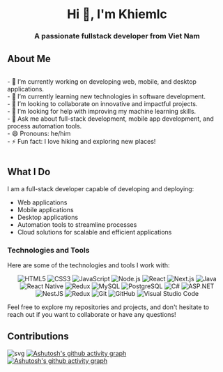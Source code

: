<h1 align="center">Hi 👋, I'm Khiemlc</h1>
<h3 align="center">A passionate fullstack developer from Viet Nam</h3>

## About Me

<div style="display: flex; align-items: center;">
    <p style="flex: 1;"> 
        <!-- Your About Me content here -->
        - 🔭 I’m currently working on developing web, mobile, and desktop applications.<br>
        - 🌱 I’m currently learning new technologies in software development.<br>
        - 👯 I’m looking to collaborate on innovative and impactful projects.<br>
        - 🤔 I’m looking for help with improving my machine learning skills.<br>
        - 💬 Ask me about full-stack development, mobile app development, and process automation tools.<br>
        - 😄 Pronouns: he/him<br>
        - ⚡ Fun fact: I love hiking and exploring new places!<br>
    </p>
</div>

## What I Do

I am a full-stack developer capable of developing and deploying:

- Web applications
- Mobile applications
- Desktop applications
- Automation tools to streamline processes
- Cloud solutions for scalable and efficient applications

### Technologies and Tools

Here are some of the technologies and tools I work with:

<div align="center">

![HTML5](https://img.shields.io/badge/-HTML5-E34F26?style=flat&logo=html5&logoColor=white)
![CSS3](https://img.shields.io/badge/-CSS3-1572B6?style=flat&logo=css3&logoColor=white)
![JavaScript](https://img.shields.io/badge/-JavaScript-F7DF1E?style=flat&logo=javascript&logoColor=black)
![Node.js](https://img.shields.io/badge/-Node.js-339933?style=flat&logo=node.js&logoColor=white)
![React](https://img.shields.io/badge/-React-61DAFB?style=flat&logo=react&logoColor=black)
![Next.js](https://img.shields.io/badge/-Next.js-000000?style=flat&logo=next.js&logoColor=white)
![Java](https://img.shields.io/badge/-Java-007396?style=flat&logo=java&logoColor=white)
![React Native](https://img.shields.io/badge/-React%20Native-61DAFB?style=flat&logo=react&logoColor=black)
![Redux](https://img.shields.io/badge/-Redux-764ABC?style=flat&logo=redux&logoColor=white)
![MySQL](https://img.shields.io/badge/-MySQL-4479A1?style=flat&logo=mysql&logoColor=white)
![PostgreSQL](https://img.shields.io/badge/-PostgreSQL-336791?style=flat&logo=postgresql&logoColor=white)
![C#](https://img.shields.io/badge/-C%23-239120?style=flat&logo=c-sharp&logoColor=white)
![ASP.NET](https://img.shields.io/badge/-ASP.NET-512BD4?style=flat&logo=.net&logoColor=white)
![NestJS](https://img.shields.io/badge/-NestJS-E0234E?style=flat&logo=nestjs&logoColor=white)
![Redux](https://img.shields.io/badge/-Redux-764ABC?style=flat&logo=redux&logoColor=white)
![Git](https://img.shields.io/badge/-Git-F05032?style=flat&logo=git&logoColor=white)
![GitHub](https://img.shields.io/badge/-GitHub-181717?style=flat&logo=github&logoColor=white)
![Visual Studio Code](https://img.shields.io/badge/-Visual%20Studio%20Code-007ACC?style=flat&logo=visual-studio-code&logoColor=white)

</div>

Feel free to explore my repositories and projects, and don't hesitate to reach out if you want to collaborate or have any questions!

<!--
## GitHub Stats

<p>&nbsp;<img align="center" src="https://github-readme-stats.vercel.app/api?username=nmthangdn2000&show_icons=true&locale=en" alt="nmthangdn2000" /></p> -->

## Contributions

![svg](./profile-3d-contrib/profile-gitblock.svg)
[![Ashutosh's github activity graph](https://github-readme-activity-graph.vercel.app/graph?username=ashutosh00710&custom_title=This%20is%20a%20title&hide_border=true)](https://github.com/ashutosh00710/github-readme-activity-graph)
[![Ashutosh's github activity graph](https://github-readme-activity-graph.vercel.app/graph?username=ashutosh00710&bg_color=fffff0&color=708090&line=24292e&point=24292e&area=true&border_color=ff0000)](https://github.com/ashutosh00710/github-readme-activity-graph)
</div>

